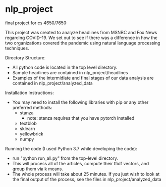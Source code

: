 # nlp_project
final project for cs 4650/7650

This project was created to analyze headlines from MSNBC and Fox News regarding COVID-19. We set out to see if there was a difference in how the two organizations covered the pandemic using natural language processing techniques.

Directory Structure:
- All python code is located in the top level directory.
- Sample headlines are contained in nlp_project/headlines
- Examples of the intermidiate and final stages of our data analysis are contained in nlp_project/analyzed_data

Installation Instructions:
- You may need to install the following libraries with pip or any other preferred methods:
  - stanza
    - note: stanza requires that you have pytorch installed
  - textblob
  - sklearn
  - yellowbrick
  - numpy
  
 Running the code (I used Python 3.7 while developing the code):
 - run "python run_all.py" from the top-level directory. 
 - This will process all of the articles, compute their tfidf vectors, and group them via k means. 
 - The whole process will take about 25 minutes. If you just wish to look at the final output of the process, see the files in nlp_project/analyzed_data
